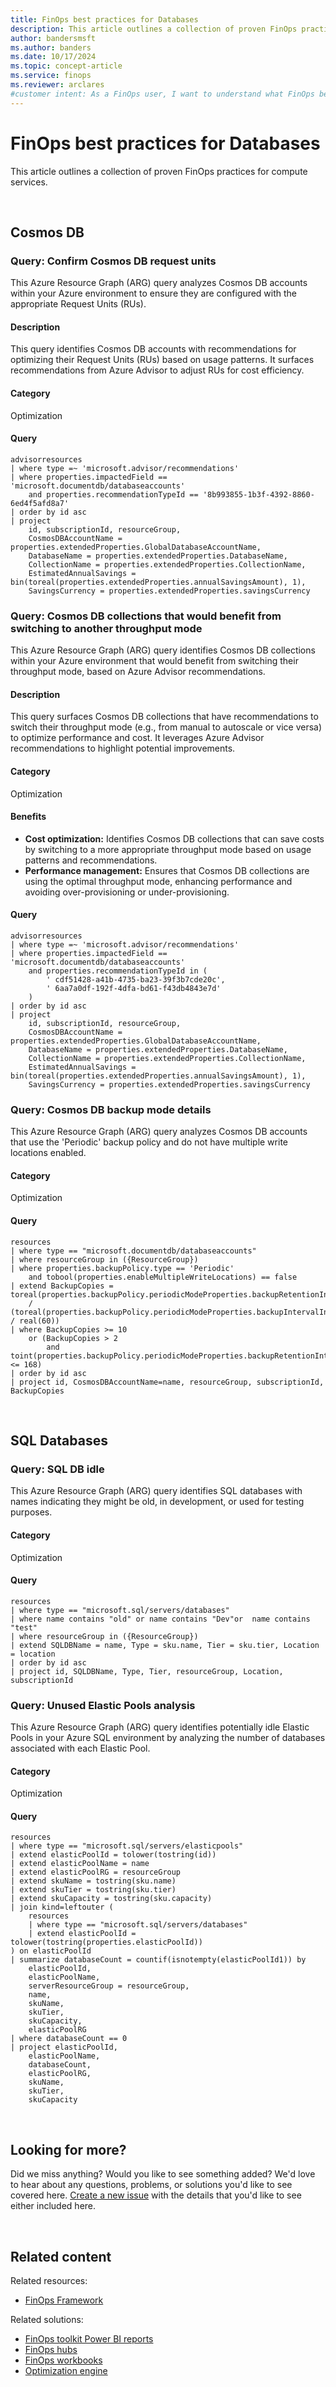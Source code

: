 ```yaml
---
title: FinOps best practices for Databases
description: This article outlines a collection of proven FinOps practices for database services.
author: bandersmsft
ms.author: banders
ms.date: 10/17/2024
ms.topic: concept-article
ms.service: finops
ms.reviewer: arclares
#customer intent: As a FinOps user, I want to understand what FinOps best practices I should use with database services.
---
```


<!-- markdownlint-disable-next-line MD025 -->
# FinOps best practices for Databases

This article outlines a collection of proven FinOps practices for compute services.

<br>

## Cosmos DB

### Query: Confirm Cosmos DB request units

This Azure Resource Graph (ARG) query analyzes Cosmos DB accounts within your Azure environment to ensure they are configured with the appropriate Request Units (RUs).

<h4>Description</h4>

This query identifies Cosmos DB accounts with recommendations for optimizing their Request Units (RUs) based on usage patterns. It surfaces recommendations from Azure Advisor to adjust RUs for cost efficiency.

<h4>Category</h4>

Optimization

<h4>Query</h4>

```kql
advisorresources
| where type =~ 'microsoft.advisor/recommendations'
| where properties.impactedField == 'microsoft.documentdb/databaseaccounts'
    and properties.recommendationTypeId == '8b993855-1b3f-4392-8860-6ed4f5afd8a7'
| order by id asc
| project 
    id, subscriptionId, resourceGroup,
    CosmosDBAccountName = properties.extendedProperties.GlobalDatabaseAccountName,
    DatabaseName = properties.extendedProperties.DatabaseName,
    CollectionName = properties.extendedProperties.CollectionName,
    EstimatedAnnualSavings = bin(toreal(properties.extendedProperties.annualSavingsAmount), 1),
    SavingsCurrency = properties.extendedProperties.savingsCurrency
```

### Query: Cosmos DB collections that would benefit from switching to another throughput mode

This Azure Resource Graph (ARG) query identifies Cosmos DB collections within your Azure environment that would benefit from switching their throughput mode, based on Azure Advisor recommendations.

<h4>Description</h4>

This query surfaces Cosmos DB collections that have recommendations to switch their throughput mode (e.g., from manual to autoscale or vice versa) to optimize performance and cost. It leverages Azure Advisor recommendations to highlight potential improvements.

<h4>Category</h4>

Optimization

<h4>Benefits</h4>

- **Cost optimization:** Identifies Cosmos DB collections that can save costs by switching to a more appropriate throughput mode based on usage patterns and recommendations.
- **Performance management:** Ensures that Cosmos DB collections are using the optimal throughput mode, enhancing performance and avoiding over-provisioning or under-provisioning.

<h4>Query</h4>

```kql
advisorresources
| where type =~ 'microsoft.advisor/recommendations'
| where properties.impactedField == 'microsoft.documentdb/databaseaccounts'
    and properties.recommendationTypeId in (
        ' cdf51428-a41b-4735-ba23-39f3b7cde20c',
        ' 6aa7a0df-192f-4dfa-bd61-f43db4843e7d'
    )
| order by id asc
| project 
    id, subscriptionId, resourceGroup,
    CosmosDBAccountName = properties.extendedProperties.GlobalDatabaseAccountName,
    DatabaseName = properties.extendedProperties.DatabaseName,
    CollectionName = properties.extendedProperties.CollectionName,
    EstimatedAnnualSavings = bin(toreal(properties.extendedProperties.annualSavingsAmount), 1),
    SavingsCurrency = properties.extendedProperties.savingsCurrency
```

### Query: Cosmos DB backup mode details

This Azure Resource Graph (ARG) query analyzes Cosmos DB accounts that use the 'Periodic' backup policy and do not have multiple write locations enabled.

<h4>Category</h4>

Optimization

<h4>Query</h4>

```kql
resources
| where type == "microsoft.documentdb/databaseaccounts"
| where resourceGroup in ({ResourceGroup})
| where properties.backupPolicy.type == 'Periodic'
    and tobool(properties.enableMultipleWriteLocations) == false
| extend BackupCopies = toreal(properties.backupPolicy.periodicModeProperties.backupRetentionIntervalInHours)
    / (toreal(properties.backupPolicy.periodicModeProperties.backupIntervalInMinutes) / real(60))
| where BackupCopies >= 10
    or (BackupCopies > 2
        and toint(properties.backupPolicy.periodicModeProperties.backupRetentionIntervalInHours) <= 168)
| order by id asc
| project id, CosmosDBAccountName=name, resourceGroup, subscriptionId, BackupCopies
```

<br>

## SQL Databases

### Query: SQL DB idle

This Azure Resource Graph (ARG) query identifies SQL databases with names indicating they might be old, in development, or used for testing purposes.

<h4>Category</h4>

Optimization

<h4>Query</h4>

```kql
resources
| where type == "microsoft.sql/servers/databases"
| where name contains "old" or name contains "Dev"or  name contains "test"
| where resourceGroup in ({ResourceGroup})
| extend SQLDBName = name, Type = sku.name, Tier = sku.tier, Location = location
| order by id asc
| project id, SQLDBName, Type, Tier, resourceGroup, Location, subscriptionId
```

### Query: Unused Elastic Pools analysis

This Azure Resource Graph (ARG) query identifies potentially idle Elastic Pools in your Azure SQL environment by analyzing the number of databases associated with each Elastic Pool.

<h4>Category</h4>

Optimization

<h4>Query</h4>

```kql
resources
| where type == "microsoft.sql/servers/elasticpools"
| extend elasticPoolId = tolower(tostring(id))
| extend elasticPoolName = name
| extend elasticPoolRG = resourceGroup
| extend skuName = tostring(sku.name)
| extend skuTier = tostring(sku.tier)
| extend skuCapacity = tostring(sku.capacity)
| join kind=leftouter (
    resources
    | where type == "microsoft.sql/servers/databases"
    | extend elasticPoolId = tolower(tostring(properties.elasticPoolId))
) on elasticPoolId
| summarize databaseCount = countif(isnotempty(elasticPoolId1)) by 
    elasticPoolId,
    elasticPoolName,
    serverResourceGroup = resourceGroup,
    name,
    skuName,
    skuTier,
    skuCapacity,
    elasticPoolRG
| where databaseCount == 0
| project elasticPoolId,
    elasticPoolName,
    databaseCount,
    elasticPoolRG,
    skuName,
    skuTier,
    skuCapacity
```

<br>

## Looking for more?

Did we miss anything? Would you like to see something added? We'd love to hear about any questions, problems, or solutions you'd like to see covered here. [Create a new issue](https://aka.ms/ftk/ideas) with the details that you'd like to see either included here.

<br>

## Related content

Related resources:

- [FinOps Framework](../../../docs-mslearn/framework/finops-framework.md)

Related solutions:

- [FinOps toolkit Power BI reports](../../../docs-mslearn/power-bi/reports.md)
- [FinOps hubs](../../../docs-mslearn/hubs/finops-hubs-overview.md)
- [FinOps workbooks](../../../docs-mslearn/toolkit/workbooks/finops-workbooks-overview.md)
- [Optimization engine](../../../docs-mslearn/optimization-engine/optimization-engine-overview.md)

<br>
